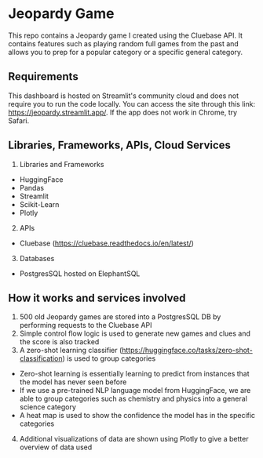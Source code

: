 # Jeopardy Game

This repo contains a Jeopardy game I created using the Cluebase API. It contains features such as playing random full games from the past and allows you to prep for a popular category or a specific general category.

## Requirements

This dashboard is hosted on Streamlit's community cloud and does not require you to run the code locally. You can access the site through this link: https://jeopardy.streamlit.app/. If the app does not work in Chrome, try Safari.

## Libraries, Frameworks, APIs, Cloud Services
1. Libraries and Frameworks
- HuggingFace
- Pandas
- Streamlit
- Scikit-Learn
- Plotly
2. APIs
- Cluebase (https://cluebase.readthedocs.io/en/latest/)
3. Databases
- PostgresSQL hosted on ElephantSQL

## How it works and services involved
1. 500 old Jeopardy games are stored into a PostgresSQL DB by performing requests to the Cluebase API
2. Simple control flow logic is used to generate new games and clues and the score is also tracked
3. A zero-shot learning classifier (https://huggingface.co/tasks/zero-shot-classification) is used to group categories
- Zero-shot learning is essentially learning to predict from instances that the model has never seen before
- If we use a pre-trained NLP language model from HuggingFace, we are able to group categories such as chemistry and physics into a general science category
- A heat map is used to show the confidence the model has in the specific categories
4. Additional visualizations of data are shown using Plotly to give a better overview of data used
